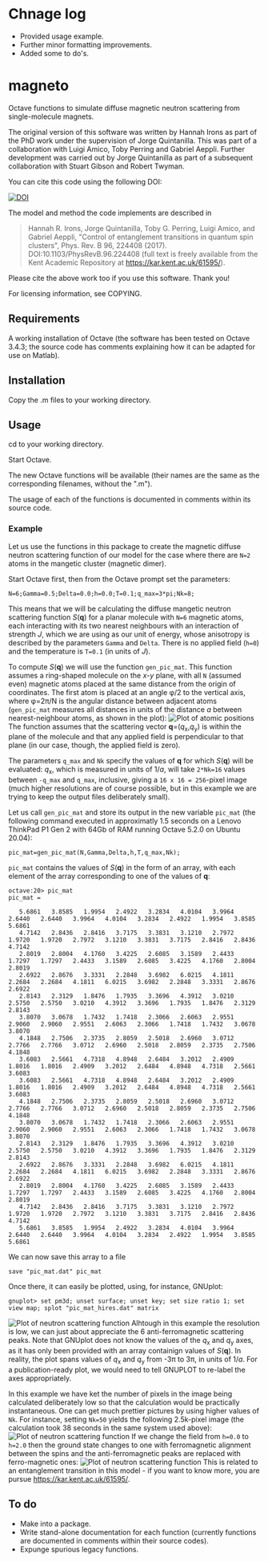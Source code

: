 # Chnage log
* Provided usage example.
* Further minor formatting improvements.
* Added some to do's.

# magneto

Octave functions to simulate diffuse magnetic neutron scattering from single-molecule magnets.

The original version of this software was written by Hannah Irons as part of the PhD work under the supervision of Jorge Quintanilla. This was part of a collaboration with Luigi Amico, Toby Perring and Gabriel Aeppli. Further development was carried out by Jorge Quintanilla as part of a subsequent collaboration with Stuart Gibson and Robert Twyman.

You can cite this code using the following DOI:

[![DOI](https://zenodo.org/badge/DOI/10.5281/zenodo.4267893.svg)](https://doi.org/10.5281/zenodo.4267893)

The model and method the code implements are described in

> Hannah R. Irons, Jorge Quintanilla, Toby G. Perring, Luigi Amico, and Gabriel Aeppli,
"Control of entanglement transitions in quantum spin clusters",
Phys. Rev. B 96, 224408 (2017). DOI:10.1103/PhysRevB.96.224408 (full text is freely available from the Kent Academic Repository at https://kar.kent.ac.uk/61595/).

Please cite the above work too if you use this software. Thank you!

For licensing information, see COPYING.

## Requirements

A working installation of Octave (the software has been tested on Octave 3.4.3; the source code has comments explaining how it can be adapted for use on Matlab).

## Installation

Copy the .m files to your working directory.

## Usage

cd to your working directory.

Start Octave.

The new Octave functions will be available (their names are the same as the corresponding filenames, without the ".m").

The usage of each of the functions is documented in comments within its source code.

### Example

Let us use the functions in this package to create the magnetic diffuse neutron scattering function of our model for the case where there are `N=2` atoms in the mangetic cluster (magnetic dimer).

Start Octave first, then from the Octave prompt set the parameters:
```
N=6;Gamma=0.5;Delta=0.0;h=0.0;T=0.1;q_max=3*pi;Nk=8;
```
This means that we will be calculating the diffuse mangetic neutron scattering function *S*(**q**) for a planar molecule with `N=6` magnetic atoms, each interacting with its two nearest neighbours with an interaction of strength *J*, which we are using as our unit of energy, whose anisotropy is described by the parameters `Gamma` and `Delta`. There is no applied field (`h=0`) and the temperature is `T=0.1` (in units of *J*).

To compute *S*(**q**) we will use the function `gen_pic_mat`. This function assumes a ring-shaped molecule on the *x*-*y* plane, with all `N` (assumed even) magnetic atoms placed at the same distance from the origin of coordinates. The first atom is placed at an angle φ/2 to the vertical axis, where φ=2π/N is the angular distance between adjacent atoms (`gen_pic_mat` measures all distances in units of the distance *a* between nearest-neighbour atoms, as shown in the plot):
![Plot of atomic positions](/r_vec_comparison_v02.png)
The function assumes that the scattering vector **q**=(*q*<sub>x</sub>,*q*<sub>y</sub>) is within the plane of the molecule and that any applied field is perpendicular to that plane (in our case, though, the applied field is zero).

The parameters `q_max` and `Nk` specify the values of **q** for which *S*(**q**) will be evaluated: *q*<sub>x</sub>, which is measured in units of 1/*a*, will take `2*Nk=16` values between `-q_max` and `q_max`, inclusive, giving a `16 x 16 = 256`-pixel image (much higher resolutions are of course possible, but in this example we are trying to keep the output files deliberately small).

Let us call `gen_pic_mat` and store its output in the new variable `pic_mat` (the following command executed in approximatly 1.5 seconds on a Lenovo ThinkPad P1 Gen 2 with 64Gb of RAM running Octave 5.2.0 on Ubuntu 20.04):
```
pic_mat=gen_pic_mat(N,Gamma,Delta,h,T,q_max,Nk);
```
`pic_mat` contains the values of *S*(**q**) in the form of an array, with each element of the array corresponding to one of the values of **q**:
```
octave:20> pic_mat
pic_mat =

   5.6861   3.8585   1.9954   2.4922   3.2834   4.0104   3.9964   2.6440   2.6440   3.9964   4.0104   3.2834   2.4922   1.9954   3.8585   5.6861
   4.7142   2.8436   2.8416   3.7175   3.3831   3.1210   2.7972   1.9720   1.9720   2.7972   3.1210   3.3831   3.7175   2.8416   2.8436   4.7142
   2.8019   2.8004   4.1760   3.4225   2.6085   3.1589   2.4433   1.7297   1.7297   2.4433   3.1589   2.6085   3.4225   4.1760   2.8004   2.8019
   2.6922   2.8676   3.3331   2.2848   3.6982   6.0215   4.1811   2.2684   2.2684   4.1811   6.0215   3.6982   2.2848   3.3331   2.8676   2.6922
   2.8143   2.3129   1.8476   1.7935   3.3696   4.3912   3.0210   2.5750   2.5750   3.0210   4.3912   3.3696   1.7935   1.8476   2.3129   2.8143
   3.8070   3.0678   1.7432   1.7418   2.3066   2.6063   2.9551   2.9060   2.9060   2.9551   2.6063   2.3066   1.7418   1.7432   3.0678   3.8070
   4.1848   2.7506   2.3735   2.8059   2.5018   2.6960   3.0712   2.7766   2.7766   3.0712   2.6960   2.5018   2.8059   2.3735   2.7506   4.1848
   3.6083   2.5661   4.7318   4.8948   2.6484   3.2012   2.4909   1.8016   1.8016   2.4909   3.2012   2.6484   4.8948   4.7318   2.5661   3.6083
   3.6083   2.5661   4.7318   4.8948   2.6484   3.2012   2.4909   1.8016   1.8016   2.4909   3.2012   2.6484   4.8948   4.7318   2.5661   3.6083
   4.1848   2.7506   2.3735   2.8059   2.5018   2.6960   3.0712   2.7766   2.7766   3.0712   2.6960   2.5018   2.8059   2.3735   2.7506   4.1848
   3.8070   3.0678   1.7432   1.7418   2.3066   2.6063   2.9551   2.9060   2.9060   2.9551   2.6063   2.3066   1.7418   1.7432   3.0678   3.8070
   2.8143   2.3129   1.8476   1.7935   3.3696   4.3912   3.0210   2.5750   2.5750   3.0210   4.3912   3.3696   1.7935   1.8476   2.3129   2.8143
   2.6922   2.8676   3.3331   2.2848   3.6982   6.0215   4.1811   2.2684   2.2684   4.1811   6.0215   3.6982   2.2848   3.3331   2.8676   2.6922
   2.8019   2.8004   4.1760   3.4225   2.6085   3.1589   2.4433   1.7297   1.7297   2.4433   3.1589   2.6085   3.4225   4.1760   2.8004   2.8019
   4.7142   2.8436   2.8416   3.7175   3.3831   3.1210   2.7972   1.9720   1.9720   2.7972   3.1210   3.3831   3.7175   2.8416   2.8436   4.7142
   5.6861   3.8585   1.9954   2.4922   3.2834   4.0104   3.9964   2.6440   2.6440   3.9964   4.0104   3.2834   2.4922   1.9954   3.8585   5.6861

```
We can now save this array to a file
```
save "pic_mat.dat" pic_mat
```
Once there, it can easily be plotted, using, for instance, GNUplot:
```
gnuplot> set pm3d; unset surface; unset key; set size ratio 1; set view map; splot "pic_mat_hires.dat" matrix
```
![Plot of neutron scattering function](/pic_mat.png)
Alhtough in this example the resolution is low, we can just about appreciate the 6 anti-ferromagnetic scattering peaks. Note that GNUplot does not know the values of the *q*<sub>x</sub> and *q*<sub>y</sub> axes, as it has only been provided with an array containign values of *S*(**q**). In reality, the plot spans values of  *q*<sub>x</sub> and *q*<sub>y</sub> from -3π to 3π, in units of 1/*a*. For a publication-ready plot, we would need to tell GNUPLOT to re-label the axes appropriately.

In this example we have ket the number of pixels in the image being calculated deliberately low so that the calculation would be practically instantaneous. One can get much prettier pictures by using higher values of `Nk`. For instance, setting `Nk=50` yields the following 2.5k-pixel image (the calculation took 38 seconds in the same system used above):
![Plot of neutron scattering function](/pic_mat_hires.png)
If we change the field from `h=0.0` to `h=2.0` then the ground state changes to one with ferromagnetic alignment between the spins and the anti-ferromagnetic peaks are replaced with ferro-magnetic ones:
![Plot of neutron scattering function](/pic_mat_hires_hifield.png)
This is related to an entanglement transition in this model - if you want to know more, you are pursue https://kar.kent.ac.uk/61595/.

## To do

* Make into a package.
* Write stand-alone documentation for each function (currently functions are documented in comments within their source codes).
* Expunge spurious legacy functions.
